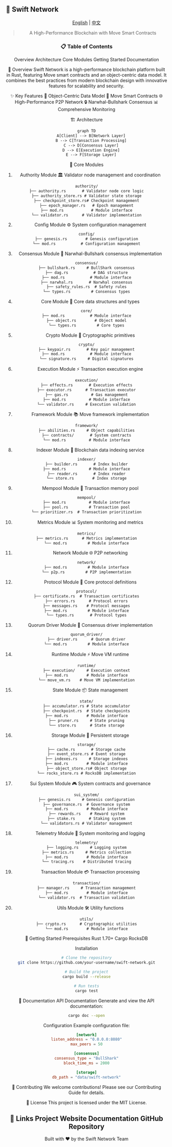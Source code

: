 ## 🌟 Swift Network
<div align="center">

[English](./README.md) | [中文](./README_zh.md)

> A High-Performance Blockchain with Move Smart Contracts

### 📋 Table of Contents
Overview
Architecture
Core Modules
Getting Started
Documentation

🚀 Overview
Swift Network is a high-performance blockchain platform built in Rust, featuring Move smart contracts and an object-centric data model. It combines the best practices from modern blockchain design with innovative features for scalability and security.

✨ Key Features
🔗 Object-Centric Data Model
📜 Move Smart Contracts
🌐 High-Performance P2P Network
🔒 Narwhal-Bullshark Consensus
📊 Comprehensive Monitoring

🏗 Architecture
```txt
graph TD
    A[Client] --> B[Network Layer]
    B --> C[Transaction Processing]
    C --> D[Consensus Layer]
    D --> E[Execution Engine]
    E --> F[Storage Layer]
```
💎 Core Modules
1. Authority Module 🏛
Validator node management and coordination
```txt
authority/
├── authority.rs       # Validator node core logic
├── authority_store.rs # Validator state storage
├── checkpoint_store.rs# Checkpoint management
├── epoch_manager.rs   # Epoch management
├── mod.rs            # Module interface
└── validator.rs      # Validator implementation
```
2. Config Module ⚙️
System configuration management
```txt
config/
├── genesis.rs        # Genesis configuration
└── mod.rs           # Configuration management
```
3. Consensus Module 🔄
Narwhal-Bullshark consensus implementation
```txt
consensus/
├── bullshark.rs     # BullShark consensus
├── dag.rs           # DAG structure
├── mod.rs           # Module interface
├── narwhal.rs       # Narwhal consensus
├── safety_rules.rs  # Safety rules
└── types.rs         # Consensus types
```
4. Core Module 🎯
Core data structures and types
```txt
core/
├── mod.rs           # Module interface
├── object.rs        # Object model
└── types.rs         # Core types
```
5. Crypto Module 🔐
Cryptographic primitives
```txt
crypto/
├── keypair.rs       # Key pair management
├── mod.rs           # Module interface
└── signature.rs     # Digital signatures
```
6. Execution Module ⚡
Transaction execution engine
```txt
execution/
├── effects.rs       # Execution effects
├── executor.rs      # Transaction executor
├── gas.rs          # Gas management
├── mod.rs          # Module interface
└── validator.rs     # Execution validation
```
7. Framework Module 📚
Move framework implementation
```txt
framework/
├── abilities.rs     # Object capabilities
├── contracts/       # System contracts
└── mod.rs          # Module interface
```
8. Indexer Module 📇
Blockchain data indexing service
```txt
indexer/
├── builder.rs       # Index builder
├── mod.rs          # Module interface
├── reader.rs       # Index reader
└── store.rs        # Index storage
```
9. Mempool Module 💾
Transaction memory pool
```txt
mempool/
├── mod.rs          # Module interface
├── pool.rs         # Transaction pool
└── prioritizer.rs  # Transaction prioritization
```
10. Metrics Module 📊
System monitoring and metrics
```txt
metrics/
├── metrics.rs      # Metrics implementation
└── mod.rs         # Module interface
```
11. Network Module 🌐
P2P networking
```txt
network/
├── mod.rs         # Module interface
└── p2p.rs         # P2P implementation
```
12. Protocol Module 📜
Core protocol definitions
```txt
protocol/
├── certificate.rs  # Transaction certificates
├── errors.rs      # Protocol errors
├── messages.rs    # Protocol messages
├── mod.rs         # Module interface
└── types.rs       # Protocol types
```
13. Quorum Driver Module 🚗
Consensus driver implementation
```txt
quorum_driver/
├── driver.rs      # Quorum driver
└── mod.rs         # Module interface
```
14. Runtime Module ⚡
Move VM runtime
```txt
runtime/
├── execution/     # Execution context
├── mod.rs        # Module interface
└── move_vm.rs    # Move VM implementation
```
15. State Module 📦
State management
```txt
state/
├── accumulator.rs # State accumulator
├── checkpoint.rs  # State checkpoints
├── mod.rs        # Module interface
├── pruner.rs     # State pruning
└── store.rs      # State storage
```
16. Storage Module 💽
Persistent storage
```txt
storage/
├── cache.rs       # Storage cache
├── event_store.rs # Event storage
├── indexes.rs     # Storage indexes
├── mod.rs        # Module interface
├── object_store.rs# Object storage
└── rocks_store.rs # RocksDB implementation
```
17. Sui System Module 🎮
System contracts and governance
```txt
sui_system/
├── genesis.rs     # Genesis configuration
├── governance.rs  # Governance system
├── mod.rs        # Module interface
├── rewards.rs    # Reward system
├── stake.rs      # Staking system
└── validators.rs # Validator management
```
18. Telemetry Module 📡
System monitoring and logging
```txt
telemetry/
├── logging.rs     # Logging system
├── metrics.rs     # Metrics collection
├── mod.rs        # Module interface
└── tracing.rs    # Distributed tracing
```
19. Transaction Module 💳
Transaction processing
```txt
transaction/
├── manager.rs     # Transaction management
├── mod.rs        # Module interface
└── validator.rs  # Transaction validation
```
20. Utils Module 🛠
Utility functions
```txt
utils/
├── crypto.rs      # Cryptographic utilities
└── mod.rs        # Module interface
```
🚀 Getting Started
Prerequisites
Rust 1.70+
Cargo
RocksDB

Installation
```bash
# Clone the repository
git clone https://github.com/your-username/swift-network.git

# Build the project
cargo build --release

# Run tests
cargo test
```
📖 Documentation
API Documentation
Generate and view the API documentation:
```bash
cargo doc --open
```
Configuration
Example configuration file:
```toml
[network]
listen_address = "0.0.0.0:8080"
max_peers = 50

[consensus]
consensus_type = "BullShark"
block_time_ms = 2000

[storage]
db_path = "data/swift-network"
```
🤝 Contributing
We welcome contributions! Please see our Contributing Guide for details.

📄 License
This project is licensed under the MIT License.

🔗 Links
Project Website
Documentation
GitHub Repository
---
Built with ❤️ by the Swift Network Team